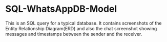 # SQL-WhatsAppDB-Model
This is an SQL query for a typical database. It contains screenshots of the Entity Relationship Diagram(ERD) and also the chat screenshot showing messages and timestamps between the sender and the receiver.
